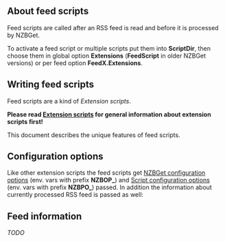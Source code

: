---
---
## About feed scripts ##
Feed scripts are called after an RSS feed is read and before it is processed by NZBGet.

To activate a feed script or multiple scripts put them into **ScriptDir**, then choose them in global option **Extensions** (**FeedScript** in older NZBGet versions) or per feed option **FeedX.Extensions**.

## Writing feed scripts ##
Feed scripts are a kind of *Extension scripts*.

**Please read [Extension scripts](Extension_scripts) for general information about extension scripts first!**

This document describes the unique features of feed scripts.

## Configuration options ##
Like other extension scripts the feed scripts get [NZBGet configuration options](Extension_scripts#nzbget-configuration-options) (env. vars with prefix **NZBOP_**) and [Script configuration options](Extension_scripts#script-configuration-options) (env. vars with prefix **NZBPO_**) passed. In addition the information about currently processed RSS feed is passed as well:

## Feed information ##
*TODO*